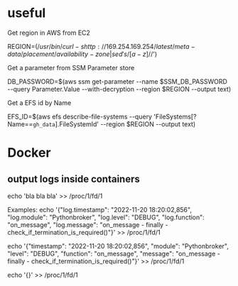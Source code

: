 # useful

Get region in AWS from EC2

REGION=$(/usr/bin/curl -s http://169.254.169.254/latest/meta-data/placement/availability-zone | sed 's/[a-z]$//')

Get a parameter from SSM Parameter store

DB_PASSWORD=$(aws ssm get-parameter --name $SSM_DB_PASSWORD --query Parameter.Value --with-decryption --region $REGION --output text)

Get a EFS id by Name

EFS_ID=$(aws efs describe-file-systems --query 'FileSystems[?Name==`gh_data`].FileSystemId' --region $REGION --output text)


# Docker
## output logs inside containers
echo 'bla bla bla' >> /proc/1/fd/1

Examples:
echo '{"log.timestamp": "2022-11-20 18:20:02,856", "log.module": "Pythonbroker", "log.level": "DEBUG", "log.function": "on_message", "log.message": "on_message - finally - check_if_termination_is_required()"}' >> /proc/1/fd/1

echo '{"timestamp": "2022-11-20 18:20:02,856", "module": "Pythonbroker", "level": "DEBUG", "function": "on_message", "message": "on_message - finally - check_if_termination_is_required()"}' >> /proc/1/fd/1

echo '{}' >> /proc/1/fd/1